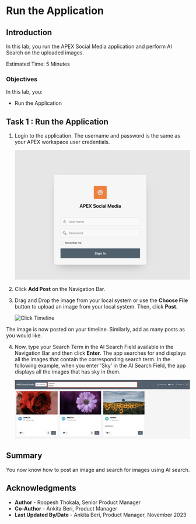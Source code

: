 # Run the Application

## Introduction

In this lab, you run the APEX Social Media application and perform AI Search on the uploaded images.

Estimated Time: 5 Minutes

### Objectives
In this lab, you:

- Run the Application

## Task 1 : Run the Application

1. Login to the application. The username and password is the same as your APEX workspace user credentials.

    ![Click Timeline](images/social-media-login.png " ")

2. Click **Add Post** on the Navigation Bar.

3. Drag and Drop the image from your local system or use the **Choose File** button to upload an image from your local system. Then, click **Post**.

    ![Click Timeline](images/add-post.png " ")

The image is now posted on your timeline. Similarly, add as many posts as you would like.

4. Now, type your Search Term in the AI Search Field available in the Navigation Bar and then click **Enter**. The app searches for and displays all the images that contain the corresponding search term. 
In the following example, when you enter 'Sky' in the AI Search Field, the app displays all the images that has sky in them.

    ![Click Timeline](images/search-result.png " ")

## Summary
You now know how to post an image and search for images using AI search.

## Acknowledgments
- **Author** - Roopesh Thokala, Senior Product Manager
- **Co-Author** - Ankita Beri, Product Manager
- **Last Updated By/Date** - Ankita Beri, Product Manager, November 2023
